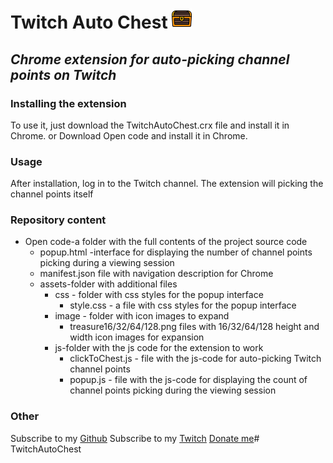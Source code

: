 # Twitch Auto Chest ![](https://github.com/SailorStat/TwitchAutoChest/blob/main/Open%20code/assets/image/treasure32.png?raw=true)
## _Chrome extension for auto-picking channel points on Twitch_
### Installing the extension
To use it, just download the TwitchAutoChest.crx file and install it in Chrome.
or
Download Open code and install it in Chrome.

### Usage
After installation, log in to the Twitch channel. The extension will picking the channel points itself

### Repository content
- Open code-a folder with the full contents of the project source code
    - popup.html -interface for displaying the number of channel points picking during a viewing session
    - manifest.json file with navigation description for Chrome
    - assets-folder with additional files
        - css - folder with css styles for the popup interface
            - style.css - a file with css styles for the popup interface
        - image - folder with icon images to expand
            - treasure16/32/64/128.png files with 16/32/64/128 height and width icon images for expansion
        - js-folder with the js code for the extension to work
            - clickToChest.js - file with the js-code for auto-picking Twitch channel points
            - popup.js - file with the js-code for displaying the count of channel points picking during the viewing session

### Other
Subscribe to my [Github](https://github.com/SailorStat)
Subscribe to my [Twitch](https://www.twitch.tv/bootcamp_ru)
[Donate me](https://donatepay.ru/don/BootCamp_RU)# TwitchAutoChest

